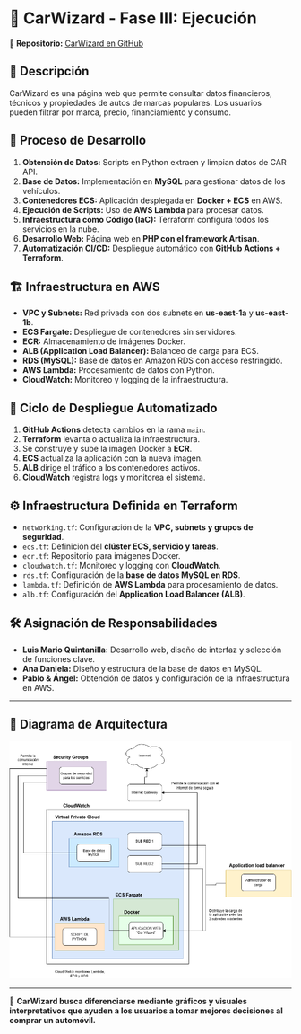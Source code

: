 # 🚗 CarWizard - Fase III: Ejecución

**📌 Repositorio:** [CarWizard en GitHub](https://github.com/PabloDoria/Car-Wizard)

## 📖 Descripción
CarWizard es una página web que permite consultar datos financieros, técnicos y propiedades de autos de marcas populares. Los usuarios pueden filtrar por marca, precio, financiamiento y consumo.

## 🔧 Proceso de Desarrollo
1. **Obtención de Datos:** Scripts en Python extraen y limpian datos de CAR API.
2. **Base de Datos:** Implementación en **MySQL** para gestionar datos de los vehículos.
3. **Contenedores ECS:** Aplicación desplegada en **Docker + ECS** en AWS.
4. **Ejecución de Scripts:** Uso de **AWS Lambda** para procesar datos.
5. **Infraestructura como Código (IaC):** Terraform configura todos los servicios en la nube.
6. **Desarrollo Web:** Página web en **PHP con el framework Artisan**.
7. **Automatización CI/CD:** Despliegue automático con **GitHub Actions + Terraform**.

## 🏗️ Infraestructura en AWS
- **VPC y Subnets:** Red privada con dos subnets en **us-east-1a** y **us-east-1b**.
- **ECS Fargate:** Despliegue de contenedores sin servidores.
- **ECR:** Almacenamiento de imágenes Docker.
- **ALB (Application Load Balancer):** Balanceo de carga para ECS.
- **RDS (MySQL):** Base de datos en Amazon RDS con acceso restringido.
- **AWS Lambda:** Procesamiento de datos con Python.
- **CloudWatch:** Monitoreo y logging de la infraestructura.

## 🔁 Ciclo de Despliegue Automatizado
1. **GitHub Actions** detecta cambios en la rama `main`.
2. **Terraform** levanta o actualiza la infraestructura.
3. Se construye y sube la imagen Docker a **ECR**.
4. **ECS** actualiza la aplicación con la nueva imagen.
5. **ALB** dirige el tráfico a los contenedores activos.
6. **CloudWatch** registra logs y monitorea el sistema.

## ⚙️ Infraestructura Definida en Terraform
- `networking.tf`: Configuración de la **VPC, subnets y grupos de seguridad**.
- `ecs.tf`: Definición del **clúster ECS, servicio y tareas**.
- `ecr.tf`: Repositorio para imágenes Docker.
- `cloudwatch.tf`: Monitoreo y logging con **CloudWatch**.
- `rds.tf`: Configuración de la **base de datos MySQL en RDS**.
- `lambda.tf`: Definición de **AWS Lambda** para procesamiento de datos.
- `alb.tf`: Configuración del **Application Load Balancer (ALB)**.

## 🛠️ Asignación de Responsabilidades
- **Luis Mario Quintanilla:** Desarrollo web, diseño de interfaz y selección de funciones clave.
- **Ana Daniela:** Diseño y estructura de la base de datos en MySQL.
- **Pablo & Ángel:** Obtención de datos y configuración de la infraestructura en AWS.

---

## 📌 Diagrama de Arquitectura
![Diagrama de Arquitectura](./DiagramaArquitectura.png)


---
🚀 **CarWizard busca diferenciarse mediante gráficos y visuales interpretativos que ayuden a los usuarios a tomar mejores decisiones al comprar un automóvil.**

